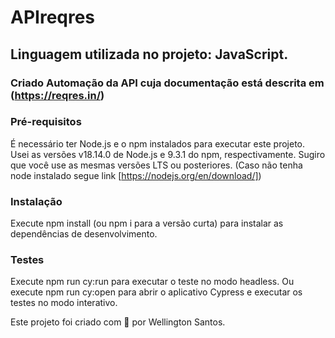 # APIreqres
## Linguagem utilizada no projeto: JavaScript.
### Criado Automação da API cuja documentação está descrita em (https://reqres.in/)

### Pré-requisitos
É necessário ter Node.js e o npm instalados para executar este projeto.
Usei as versões v18.14.0 de Node.js e 9.3.1 do npm, respectivamente. Sugiro que você use as mesmas versões LTS ou posteriores.
(Caso não tenha node instalado segue link [https://nodejs.org/en/download/])

### Instalação
Execute npm install (ou npm i para a versão curta) para instalar as dependências de desenvolvimento.

### Testes
Execute npm run cy:run para executar o teste no modo headless.
Ou execute npm run cy:open para abrir o aplicativo Cypress e executar os testes no modo interativo.

Este projeto foi criado com 💚 por Wellington Santos.